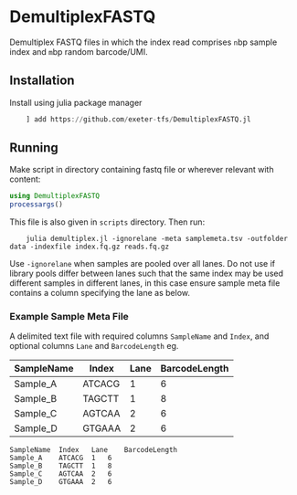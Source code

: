 # DemultiplexFASTQ

Demultiplex FASTQ files in which the index read comprises `n`bp sample index and `m`bp random barcode/UMI.

## Installation
Install using julia package manager
```julia
    ] add https://github.com/exeter-tfs/DemultiplexFASTQ.jl
```


## Running
Make script in directory containing fastq file or wherever relevant with content:
```julia
using DemultiplexFASTQ
processargs()
````
This file is also given in `scripts` directory. Then run:
```
    julia demultiplex.jl -ignorelane -meta samplemeta.tsv -outfolder data -indexfile index.fq.gz reads.fq.gz
```

Use `-ignorelane` when samples are pooled over all lanes. Do not use if library pools differ between lanes such that the same index may be used different samples in different lanes, in this case ensure sample meta file contains a column specifying the lane as below.


### Example Sample Meta File
A delimited text file with required columns `SampleName` and `Index`, and optional columns `Lane` and `BarcodeLength` eg.

|  SampleName  | Index  | Lane  | BarcodeLength |
|--------------|--------|-------|---------------|
| Sample_A     | ATCACG |   1   |     6         |
| Sample_B     | TAGCTT |   1   |     8         |
| Sample_C     | AGTCAA |   2   |     6         |
| Sample_D     | GTGAAA |   2   |     6         |


```
SampleName  Index   Lane    BarcodeLength
Sample_A    ATCACG  1   6        
Sample_B    TAGCTT  1   8        
Sample_C    AGTCAA  2   6        
Sample_D    GTGAAA  2   6        

```
